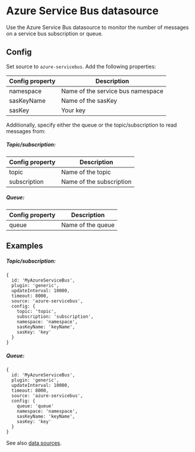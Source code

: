 # Azure Service Bus datasource

Use the Azure Service Bus datasource to monitor the number of messages on a service bus subscription or queue. 


## Config
Set source to `azure-servicebus`. Add the following properties:

| Config property | Description |
|--------|-------------|
|namespace|Name of the service bus namespace|
|sasKeyName|Name of the sasKey|
|sasKey|Your key|

Additionally, specify either the queue or the topic/subscription to read messages from:

##### Topic/subscription:

| Config property | Description |
|--------|-------------|
|topic|Name of the topic|
|subscription|Name of the subscription| 

##### Queue:
| Config property | Description |
|--------|-------------|
|queue|Name of the queue|


## Examples

##### Topic/subscription:
```
{
  id: 'MyAzureServiceBus',
  plugin: 'generic',
  updateInterval: 10000,
  timeout: 8000,
  source: 'azure-servicebus',
  config: {
    topic: 'topic',
    subscription: 'subscription',
    namespace: 'namespace',
    sasKeyName: 'keyName',
    sasKey: 'key'
  }
}
```

##### Queue:
```
{
  id: 'MyAzureServiceBus',
  plugin: 'generic',
  updateInterval: 10000,
  timeout: 8000,
  source: 'azure-servicebus',
  config: {
    queue: 'queue'
    namespace: 'namespace',
    sasKeyName: 'keyName',
    sasKey: 'key'
  }
}
```

See also [data sources](../).


